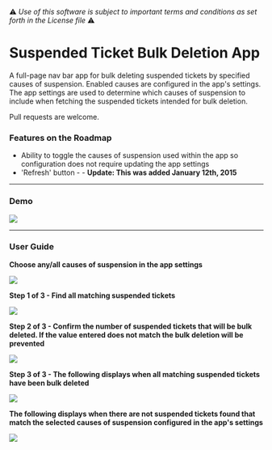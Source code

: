 :warning: *Use of this software is subject to important terms and conditions as set forth in the License file* :warning:

# Suspended Ticket Bulk Deletion App
A full-page nav bar app for bulk deleting suspended tickets by specified causes of suspension. Enabled causes are configured in the app's settings. The app settings are used to determine which causes of suspension to include when fetching the suspended tickets intended for bulk deletion.

Pull requests are welcome.

### Features on the Roadmap
* Ability to toggle the causes of suspension used within the app so configuration does not require updating the app settings
* 'Refresh' button - - **Update: This was added January 12th, 2015**

---

### Demo

![](http://g.recordit.co/dTym0etPUi.gif)

---

### User Guide
**Choose any/all causes of suspension in the app settings**

![](http://i.imgur.com/zEmb03G.png)

**Step 1 of 3 - Find all matching suspended tickets**

![](http://i.imgur.com/MXxeA2j.png)

**Step 2 of 3 - Confirm the number of suspended tickets that will be bulk deleted. If the value entered does not match the bulk deletion will be prevented**

![](http://i.imgur.com/cgV6yHK.png)

**Step 3 of 3 - The following displays when all matching suspended tickets have been bulk deleted**

![](http://i.imgur.com/zEUEc0P.png)

**The following displays when there are not suspended tickets found that match the selected causes of suspension configured in the app's settings**

![](http://i.imgur.com/sfW9Qgu.png)
